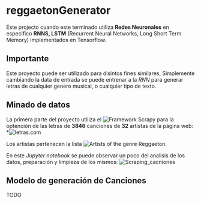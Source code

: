 # reggaetonGenerator

Este projecto cuando este terminado utiliza **Redes Neuronales** en especifico **RNNS, LSTM** (Recurrent Neural Networks, Long Short Term Memory) implementados en Tensorflow.

## Importante

Este proyecto puede ser utilizado para disintos fines similares, Simplemente cambiando la data de entrada se puede entrenar a la *RNN* para generar letras de cualquier genero musical, o cualquier tipo de texto.


## Minado de datos

La primera parte del proyecto utiliza el ![Framework Scrapy](https://scrapy.org) para la optención de las letras de **3846** canciones de **32** artistas de la página web: *![letras.com](https://www.letras.com/)

Los artistas pertenecen la lista ![Artists of the genre Reggaeton](https://www.letras.com/estilos/reggaeton/).

En este *Jupyter notebook* se puede observar un poco del analisis de los datos, preparación y limpieza de los mismos: ![Scraping_cacniones](https://github.com/edzzn/reggaetonGenerator/blob/master/Scraping_canciones.ipynb)


## Modelo de generación de Canciones 

TODO
